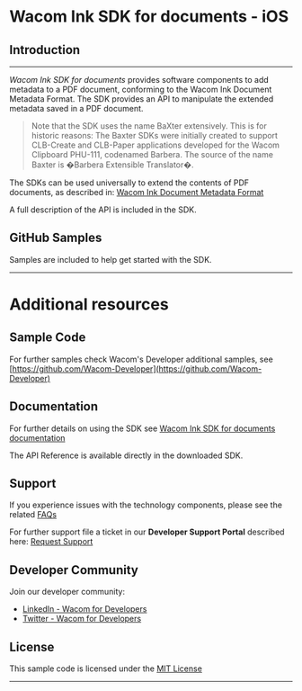 # Wacom Ink SDK for documents - iOS

## Introduction

---

*Wacom Ink SDK for documents* provides software components to add metadata to a PDF document, conforming to the Wacom Ink Document Metadata Format.
The SDK provides an API to manipulate the extended metadata saved in a PDF document.

> Note that the SDK uses the name BaXter extensively. This is for historic reasons:
> The Baxter SDKs were initially created to support CLB-Create and CLB-Paper applications developed for the Wacom Clipboard PHU-111, codenamed Barbera.
> The source of the name Baxter is �Barbera Extensible Translator�.

The SDKs can be used universally to extend the contents of PDF documents, as described in:
[Wacom Ink Document Metadata Format](http://developer-docs.wacom.com/sdk-for-documents/docs/idml-format)


A full description of the API is included in the SDK.
    
## GitHub Samples

Samples are included to help get started with the SDK.

---

# Additional resources 

## Sample Code
For further samples check Wacom's Developer additional samples, see [https://github.com/Wacom-Developer](https://github.com/Wacom-Developer)

## Documentation
For further details on using the SDK see [Wacom Ink SDK for documents documentation](http://developer-docs.wacom.com/sdk-for-documents/) 

The API Reference is available directly in the downloaded SDK.

## Support
If you experience issues with the technology components, please see the related [FAQs](https://developer-support.wacom.com/hc/en-us)

For further support file a ticket in our **Developer Support Portal** described here: [Request Support](https://developer-support.wacom.com/hc/en-us/requests/new)

## Developer Community 
Join our developer community:

- [LinkedIn - Wacom for Developers](https://www.linkedin.com/company/wacom-for-developers/)
- [Twitter - Wacom for Developers](https://twitter.com/Wacomdevelopers)

## License 
This sample code is licensed under the [MIT License](https://choosealicense.com/licenses/mit/)

---
